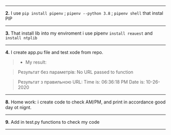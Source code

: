 ***
**2.** I use `pip install pipenv` ; `pipenv --python 3.8` ; `pipenv shell` that instal PIP
***
**3.** That install lib into my enviroment i use pipenv `install reauest` and `install ntplib`
***
**4.** I create app.pu file and test xode from repo.
>* My result: 

>Результат без параметрів:
>No URL passed to function

>Результат з правильною URL: 
>Time is:  06:36:18 PM
>Date is:  10-26-2020
***
**8.** Home work: i create code to check AM/PM, and print in accordance good day ot nignt.
***
**9.** Add in test.py functions to check my code
***
